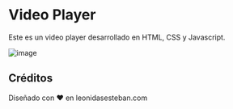 # Video Player
Este es un video player desarrollado en HTML, CSS y Javascript.

![image](https://user-images.githubusercontent.com/64162717/143172443-713c2bed-f9be-4fda-81e1-65cc563760e4.png)


## Créditos
Diseñado con ♥️ en leonidasesteban.com

